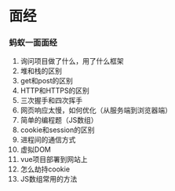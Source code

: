 # 面经

### 蚂蚁一面面经

1. 询问项目做了什么，用了什么框架
2. 堆和栈的区别
3. get和post的区别
4. HTTP和HTTPS的区别
5. 三次握手和四次挥手
6. 网页响应太慢，如何优化（从服务端到浏览器端）
7. 简单的编程题（JS数组）
8. cookie和session的区别
9. 进程间的通信方式
10. 虚拟DOM
11. vue项目部署到网站上
12. 怎么劫持cookie
13. JS数组常用的方法